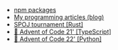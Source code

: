 - <a href="https://www.npmjs.com/~twistezo">npm packages</a>
- <a href="https://twistezo.github.io/blog/">My programming articles (blog)</a>
- <a href="https://github.com/twistezo/spoj">SPOJ tournament [Rust]</a>
- <a href="https://github.com/twistezo/advent-of-code-2021">:christmas_tree: Advent of Code 21' [TypeScript]</a>
- <a href="https://github.com/twistezo/advent-of-code-2022">:christmas_tree: Advent of Code 22' [Python]</a>
